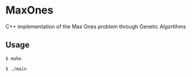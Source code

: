 # MaxOnes

C++ implementation of the Max Ones problem through Genetic Algortihms

## Usage
`$ make` 

`$ ./main`
